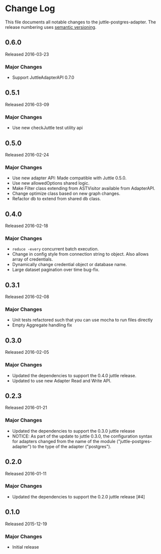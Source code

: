 # Change Log
This file documents all notable changes to the juttle-postgres-adapter. The release numbering uses [semantic versioning](http://semver.org).

## 0.6.0
Released 2016-03-23

### Major Changes
- Support JuttleAdapterAPI 0.7.0

## 0.5.1
Released 2016-03-09

### Major Changes
- Use new checkJuttle test utility api

## 0.5.0
Released 2016-02-24

### Major Changes
- Use new adapter API: Made compatible with Juttle 0.5.0.
- Use new allowedOptions shared logic.
- Make Filter class extending from ASTVisitor available from AdapterAPI.
- Change optimize class based on new graph changes.
- Refactor db to extend from shared db class.

## 0.4.0
Released 2016-02-18

### Major Changes
- `reduce -every` concurrent batch execution.
- Change in config style from connection string to object. Also allows array of credentials.
- Dynamically change credential object or database name.
- Large dataset pagination over time bug-fix.

## 0.3.1
Released 2016-02-08

### Major Changes
- Unit tests refactored such that you can use mocha to run files directly
- Empty Aggregate handling fix

## 0.3.0
Released 2016-02-05

### Major Changes
- Updated the dependencies to support the 0.4.0 juttle release.
- Updated to use new Adapter Read and Write API.

## 0.2.3
Released 2016-01-21

### Major Changes
- Updated the dependencies to support the 0.3.0 juttle release
- NOTICE: As part of the update to juttle 0.3.0, the configuration syntax for adapters changed from the name of the module ("juttle-postgres-adapter") to the type of the adapter ("postgres").

## 0.2.0
Released 2016-01-11

### Major Changes
- Updated the dependencies to support the 0.2.0 juttle release [#4]

## 0.1.0
Released 2015-12-19

### Major Changes
- Initial release
